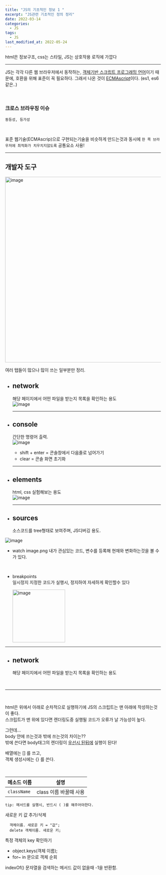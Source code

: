 ```yaml
---
title: "JS의 기초적인 정보 1 "
excerpt: "JS관련 기초적인 정의 정리"
date: 2022-03-14
categories:
  - JS
tags:
  - JS
last_modified_at: 2022-05-24
---
```


html은 정보구조, css는 스타일, JS는 상호작용 로직에 가깝다

---

JS는 각각 다른 웹 브라우저에서 동작하는, <u>객체기반 스크립트 프로그래밍 언어</u>이기 때문에, 호환을 위해 표준이 꼭 필요하다. 그래서 나온 것이 <u>ECMAscript</u>이다. (es1, es6같은..)

<br>

### 크로스 브라우징 이슈

`동등성, 등가성`

<br>

표준 웹기술(ECMAscrip)으로 구현되는기술을 비슷하게 만드는것과 동시에 `한 쪽 브라우저에 최적화가 치우치지않도록` 공통요소 사용!

---

## 개발자 도구

<img width="598" alt="image" src="https://user-images.githubusercontent.com/91597005/158096308-2d1e45ef-7ff7-45d4-a882-6f382f121a4b.png">

여러 탭들이 많으나 많이 쓰는 일부분만 정리.

- ## network

  해당 페이지에서 어떤 파일을 받는지 목록을 확인하는 용도 <br>
  ![image](https://user-images.githubusercontent.com/91597005/158097223-16c7fe55-3106-46be-ab18-fe1a914cdaa4.png)

  ***

- ## console

  간단한 명령어 출력. <br>
  ![image](https://user-images.githubusercontent.com/91597005/158097116-4a733e18-5dd0-437a-b195-2c10e8d5358c.png)

  - shift + enter = 콘솔창에서 다음줄로 넘어가기
  - clear = 콘솔 화면 초기화

  ***

- ## elements

  html, css 실험해보는 용도 <br>
  ![image](https://user-images.githubusercontent.com/91597005/158097365-bb36bbd2-cbd3-4ad8-b12e-8e82ed08acf7.png)

  ***

- ## sources
  소스코드를 tree형태로 보여주며, JS디버깅 용도.<br>

![image](https://user-images.githubusercontent.com/91597005/158097270-20765629-eea7-4966-a36b-e66b0bec2b44.png)

- watch image.png
  내가 관심있는 코드, 변수를 등록해 현재와 변화하는것을 볼 수가 있다.

  <br>

- breakpoints  
  일시정지 지정한 코드가 실행시, 정지하여 자세하게 확인할수 있다

  <img width="170" alt="image" src="https://user-images.githubusercontent.com/91597005/158097510-b11a502e-8b06-4b61-ab6c-0bc015101ab2.png">

---

- ## network

  해당 페이지에서 어떤 파일을 받는지 목록을 확인하는 용도 <br>

  <br>

---

  <br>

html은 위에서 아래로 순차적으로 실행하기에 JS의 스크립트는 맨 아래에 작성하는것이 좋다.  
스크립트가 맨 위에 있다면 렌더링도중 실행될 코드가 오류가 날 가능성이 높다.

그런데...  
body 안에 쓰는것과 밖에 쓰는것의 차이는??  
밖에 쓴다면 body태그의 렌더링이 <u>우선시 된뒤에</u> 실행이 된다!

배열에는 [] 를 쓰고,  
객체 생성시에는 {} 를 쓴다.

 <br>
 
| 메소드 이름 |                                                                                         설명                                                                                         |
| ----------- | :----------------------------------------------------------------------------------------------------------------------------------------------------------------------------------: |
| `className` |                                                                                class 이름 바꿀때 사용                                                                                |

`tip: 메서드를 실행시, 반드시 ( )를 해주어야한다.`

새로운 키 값 추가/삭제

```
  객체이름. 새로운 키 = "값";
  delete 객체이름. 새로운 키;
```

특정 객체의 key 확인하기

- object.keys(객체 이름);
- for~ in 문으로 객체 순회

indexOf() 문자열을 검색하는 메서드
값이 없을때 -1을 반환함.
